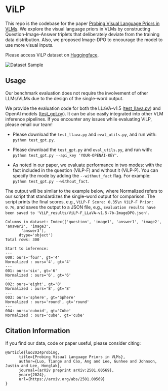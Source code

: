# ViLP
This repo is the codebase for the paper [Probing Visual Language Priors in VLMs](https://arxiv.org/abs/2501.00569). We explore the visual language priors in VLMs by constructing Question-Image-Answer triplets that deliberately deviate from the training data distribution. Also, we proposed Image-DPO to encourage the model to use more visual inputs.

Please access ViLP dataset on [Huggingface](https://huggingface.co/datasets/ViLP/ViLP). 

![Dataset Sample](sample.png)

## Usage

Our benchmark evaluation does not require the involvement of other LLMs/VLMs due to the design of the single-word output. 

We provide the evaluation code for both the LLaVA-v1.5 ([test_llava.py](https://github.com/ViLP-team/ViLP/blob/main/test_llava.py)) and OpenAI models ([test_gpt.py](https://github.com/ViLP-team/ViLP/blob/main/test_gpt.py)). It can be also easily integrated into other VLM inference pipelines. If you encounter any issues while evaluating ViLP, please email our team!

- Please download the `test_llava.py` and `eval_utils.py`, and run with: `python test_gpt.py`.

- Please download the `test_gpt.py` and `eval_utils.py`, and run with: `python test_gpt.py --api_key 'YOUR-OPENAI-KEY'`.

- As noted in our paper, we evaluate performance in two modes: with the fact included in the question (ViLP-F) and without it (ViLP-P). You can specify the mode by adding the `--without_fact` flag. For example: `python test_gpt.py --without_fact`. 

The output will be similar to the example below, where Normalized refers to our script that standardizes the single-word output for comparison. The script prints the final scores, e.g., `ViLP-F Score: 0.35\n ViLP-F Prior: 0.76`, and saves the output to a JSON file, e.g., `Evaluation results have been saved to 'ViLP_results/ViLP-F_LLaVA-v1.5-7b-ImageDPO.json'`.


```
Columns in dataset: Index(['question', 'image1', 'answer1', 'image2', 'answer2', 'image3',
       'answer3'],
      dtype='object')
Total rows: 300

Start to inference:
---
000: ours='four', gt='4'
Normalized : ours='4', gt='4'
---
001: ours='six', gt='6'
Normalized : ours='6', gt='6'
---
002: ours='eight', gt='8'
Normalized : ours='8', gt='8'
---
003: ours='sphere', gt='Sphere'
Normalized : ours='round', gt='round'
---
004: ours='cuboid', gt='Cube'
Normalized : ours='cube', gt='cube'
```

## Citation Information

If you find our data, code or paper useful, please consider citing:

```
@article{luo2024probing,
      title={Probing Visual Language Priors in VLMs},
      author={Luo, Tiange and Cao, Ang and Lee, Gunhee and Johnson, Justin and Lee, Honglak},
      journal={arXiv preprint arXiv:2501.00569},
      year={2024},
      url={https://arxiv.org/abs/2501.00569}
}
```
